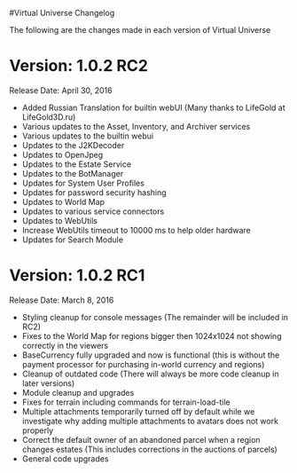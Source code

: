 #Virtual Universe Changelog

The following are the changes made in each version of Virtual Universe

# Version: 1.0.2 RC2
Release Date: April 30, 2016
- Added Russian Translation for builtin webUI (Many thanks to LifeGold at LifeGold3D.ru)
- Various updates to the Asset, Inventory, and Archiver services
- Various updates to the builtin webui
- Updates to the J2KDecoder
- Updates to OpenJpeg
- Updates to the Estate Service
- Updates to the BotManager
- Updates for System User Profiles
- Updates for password security hashing
- Updates to World Map
- Updates to various service connectors
- Updates to WebUtils
- Increase WebUtils timeout to 10000 ms to help older hardware
- Updates for Search Module

# Version: 1.0.2 RC1
Release Date: March 8, 2016

- Styling cleanup for console messages (The remainder will be included in RC2)
- Fixes to the World Map for regions bigger then 1024x1024 not showing correctly in the viewers
- BaseCurrency fully upgraded and now is functional (this is without the payment processor for purchasing in-world currency and regions)
- Cleanup of outdated code (There will always be more code cleanup in later versions)
- Module cleanup and upgrades
- Fixes for terrain including commands for terrain-load-tile
- Multiple attachments temporarily turned off by default while we investigate why adding multiple attachments to avatars does not work properly
- Correct the default owner of an abandoned parcel when a region changes estates (This includes corrections in the auctions of parcels)
- General code upgrades